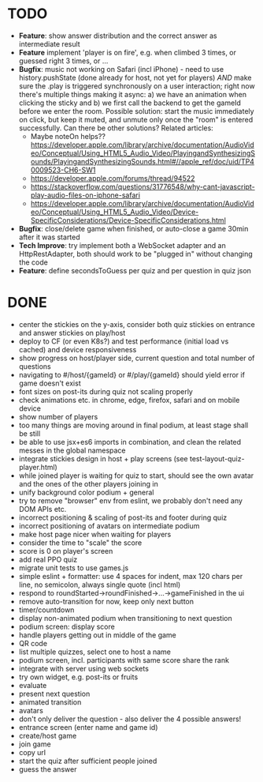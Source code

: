 # TODO
- **Feature**: show answer distribution and the correct answer as intermediate result
- **Feature** implement 'player is on fire', e.g. when climbed 3 times, or guessed right 3 times, or ...
- **Bugfix**: music not working on Safari (incl iPhone) - need to use history.pushState (done already for host, not yet for players) _AND_ make sure the .play is triggered synchronously on a user interaction; right now there's multiple things making it async: a) we have an animation when clicking the sticky and b) we first call the backend to get the gameId before we enter the room. Possible solution: start the music immediately on click, but keep it muted, and unmute only once the "room" is entered successfully. Can there be other solutions? Related articles:
  - Maybe noteOn helps?? https://developer.apple.com/library/archive/documentation/AudioVideo/Conceptual/Using_HTML5_Audio_Video/PlayingandSynthesizingSounds/PlayingandSynthesizingSounds.html#//apple_ref/doc/uid/TP40009523-CH6-SW1
  - https://developer.apple.com/forums/thread/94522
  - https://stackoverflow.com/questions/31776548/why-cant-javascript-play-audio-files-on-iphone-safari
  - https://developer.apple.com/library/archive/documentation/AudioVideo/Conceptual/Using_HTML5_Audio_Video/Device-SpecificConsiderations/Device-SpecificConsiderations.html
- **Bugfix**: close/delete game when finished, or auto-close a game 30min after it was started
- **Tech Improve**: try implement both a WebSocket adapter and an HttpRestAdapter, both should work to be "plugged in" without changing the code
- **Feature**: define secondsToGuess per quiz and per question in quiz json

# DONE
- center the stickies on the y-axis, consider both quiz stickies on entrance and answer stickies on play/host
- deploy to CF (or even K8s?) and test performance (initial load vs cached) and device responsiveness
- show progress on host/player side, current question and total number of questions
- navigating to #/host/{gameId} or #/play/{gameId} should yield error if game doesn't exist
- font sizes on post-its during quiz not scaling properly
- check animations etc. in chrome, edge, firefox, safari and on mobile device
- show number of players
- too many things are moving around in final podium, at least stage shall be still 
- be able to use jsx+es6 imports in combination, and clean the related messes in the global namespace
- integrate stickies design in host + play screens (see test-layout-quiz-player.html)
- while joined player is waiting for quiz to start, should see the own avatar and the ones of the other players joining in
- unify background color podium + general
- try to remove "browser" env from eslint, we probably don't need any DOM APIs etc.
- incorrect positioning & scaling of post-its and footer during quiz
- incorrect positioning of avatars on intermediate podium
- make host page nicer when waiting for players
- consider the time to "scale" the score
- score is 0 on player's screen
- add real PPO quiz
- migrate unit tests to use games.js
- simple eslint + formatter: use 4 spaces for indent, max 120 chars per line, no semicolon, always single quote (incl html)
- respond to roundStarted->roundFinished->...->gameFinished in the ui
- remove auto-transition for now, keep only next button
- timer/countdown
- display non-animated podium when transitioning to next question
- podium screen: display score
- handle players getting out in middle of the game
- QR code
- list multiple quizzes, select one to host a name
- podium screen, incl. participants with same score share the rank
- integrate with server using web sockets
- try own widget, e.g. post-its or fruits
- evaluate
- present next question
- animated transition
- avatars
- don't only deliver the question - also deliver the 4 possible answers!
- entrance screen (enter name and game id)
- create/host game
- join game
- copy url
- start the quiz after sufficient people joined
- guess the answer
